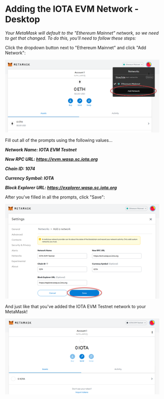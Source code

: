 # Adding the IOTA EVM Network - Desktop

_Your MetaMask will default to the "Ethereum Mainnet" network, so we need to get that changed. To do this, you'll need to follow these steps:_



Click the dropdown button next to "Ethereum Mainnet" and click "Add Network":

![](<../../../.gitbook/assets/image (16) (1) (1) (1).png>)

Fill out all of the prompts using the following values...

_**Network Name: IOTA EVM Testnet**_

_**New RPC URL: https://evm.wasp.sc.iota.org**_

_**Chain ID: 1074**_

_**Currency Symbol: IOTA**_

_**Block Explorer URL: https://explorer.wasp.sc.iota.org**_

After you've filled in all the prompts, click "Save":

![](<../../../.gitbook/assets/image (24) (1) (1) (1) (1).png>)

And just like that you've added the IOTA EVM Testnet network to your MetaMask!

![](<../../../.gitbook/assets/image (7) (1) (1) (1) (1) (1) (1) (1).png>)


